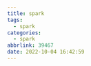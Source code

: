 ```yaml
---
title: spark
tags:
  - spark
categories:
  - spark
abbrlink: 39467
date: 2022-10-04 16:42:59
---
```

